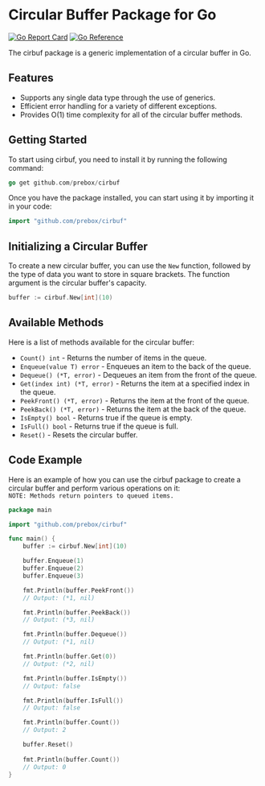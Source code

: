 # Circular Buffer Package for Go
[![Go Report Card](https://goreportcard.com/badge/github.com/prebox/cirbuf)](https://goreportcard.com/report/github.com/prebox/cirbuf)
[![Go Reference](https://pkg.go.dev/badge/github.com/prebox/cirbuf.svg)](https://pkg.go.dev/github.com/prebox/cirbuf)

The cirbuf package is a generic implementation of a circular buffer in Go.
## Features
* Supports any single data type through the use of generics.
* Efficient error handling for a variety of different exceptions.
* Provides O(1) time complexity for all of the circular buffer methods.
## Getting Started
To start using cirbuf, you need to install it by running the following command:
```go
go get github.com/prebox/cirbuf
```
Once you have the package installed, you can start using it by importing it in your code:
```go
import "github.com/prebox/cirbuf"
```
## Initializing a Circular Buffer
To create a new circular buffer, you can use the `New` function, followed by the type of data you want to store in square brackets. The function argument is the circular buffer's capacity.
```go
buffer := cirbuf.New[int](10)
```
## Available Methods
Here is a list of methods available for the circular buffer:
* `Count() int` - Returns the number of items in the queue.
* `Enqueue(value T) error` - Enqueues an item to the back of the queue.
* `Dequeue() (*T, error)` - Dequeues an item from the front of the queue.
* `Get(index int) (*T, error)` - Returns the item at a specified index in the queue.
* `PeekFront() (*T, error)` - Returns the item at the front of the queue.
* `PeekBack() (*T, error)` - Returns the item at the back of the queue.
* `IsEmpty() bool` - Returns true if the queue is empty.
* `IsFull() bool` - Returns true if the queue is full.
* `Reset()` - Resets the circular buffer.
## Code Example
Here is an example of how you can use the cirbuf package to create a circular buffer and perform various operations on it:  
`NOTE: Methods return pointers to queued items.`
```go
package main

import "github.com/prebox/cirbuf"

func main() {
	buffer := cirbuf.New[int](10)

	buffer.Enqueue(1)
	buffer.Enqueue(2)
	buffer.Enqueue(3)

	fmt.Println(buffer.PeekFront())
	// Output: (*1, nil)

	fmt.Println(buffer.PeekBack())
	// Output: (*3, nil)

	fmt.Println(buffer.Dequeue())
	// Output: (*1, nil)

	fmt.Println(buffer.Get(0))
	// Output: (*2, nil)

	fmt.Println(buffer.IsEmpty())
	// Output: false

	fmt.Println(buffer.IsFull())
	// Output: false

	fmt.Println(buffer.Count())
	// Output: 2

	buffer.Reset()
	
	fmt.Println(buffer.Count())
	// Output: 0
}
```
